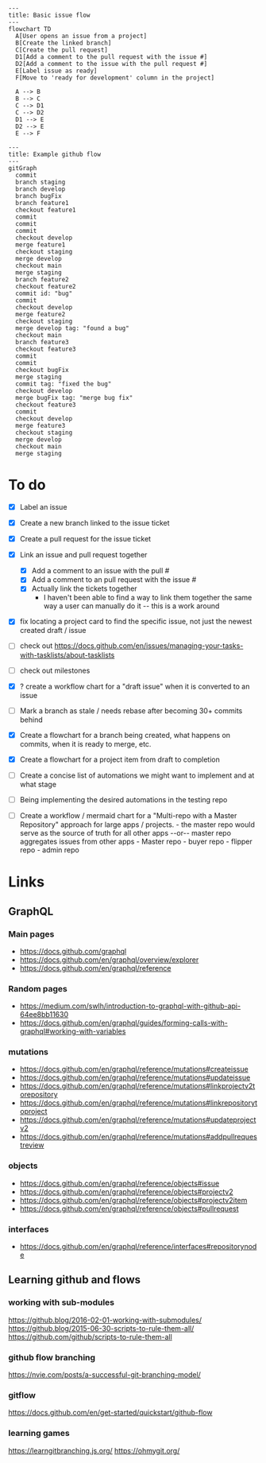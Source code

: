 ```mermaid
---
title: Basic issue flow
---
flowchart TD
  A[User opens an issue from a project]
  B[Create the linked branch]
  C[Create the pull request]
  D1[Add a comment to the pull request with the issue #]
  D2[Add a comment to the issue with the pull request #]
  E[Label issue as ready]
  F[Move to 'ready for development' column in the project]

  A --> B
  B --> C
  C --> D1
  C --> D2
  D1 --> E
  D2 --> E
  E --> F
```

```mermaid
---
title: Example github flow
---
gitGraph
  commit
  branch staging
  branch develop
  branch bugFix
  branch feature1
  checkout feature1
  commit
  commit
  commit
  checkout develop
  merge feature1
  checkout staging
  merge develop
  checkout main
  merge staging
  branch feature2
  checkout feature2
  commit id: "bug"
  commit
  checkout develop
  merge feature2
  checkout staging
  merge develop tag: "found a bug"
  checkout main
  branch feature3
  checkout feature3
  commit
  commit
  checkout bugFix
  merge staging
  commit tag: "fixed the bug"
  checkout develop
  merge bugFix tag: "merge bug fix"
  checkout feature3
  commit
  checkout develop
  merge feature3
  checkout staging
  merge develop
  checkout main
  merge staging
```

# To do

- [x] Label an issue
- [x] Create a new branch linked to the issue ticket
- [x] Create a pull request for the issue ticket
- [x] Link an issue and pull request together
  - [x] Add a comment to an issue with the pull #
  - [x] Add a comment to an pull request with the issue #
  - [x] Actually link the tickets together
    - I haven't been able to find a way to link them together the same way a user can manually do it -- this is a work around
- [x] fix locating a project card to find the specific issue, not just the newest created draft / issue
- [ ] check out https://docs.github.com/en/issues/managing-your-tasks-with-tasklists/about-tasklists
- [ ] check out milestones
- [x] ? create a workflow chart for a "draft issue" when it is converted to an issue
- [ ] Mark a branch as stale / needs rebase after becoming 30+ commits behind
- [x] Create a flowchart for a branch being created, what happens on commits, when it is ready to merge, etc.
- [x] Create a flowchart for a project item from draft to completion
- [ ] Create a concise list of automations we might want to implement and at what stage
- [ ] Being implementing the desired automations in the testing repo
- [ ] Create a workflow / mermaid chart for a "Multi-repo with a Master Repository" approach for large apps / projects.
      - the master repo would serve as the source of truth for all other apps --or-- master repo aggregates issues from other apps
      - Master repo
        - buyer repo
        - flipper repo
        - admin repo


# Links

## GraphQL

### Main pages 
- https://docs.github.com/graphql
- https://docs.github.com/en/graphql/overview/explorer
- https://docs.github.com/en/graphql/reference

### Random pages 
- https://medium.com/swlh/introduction-to-graphql-with-github-api-64ee8bb11630
- https://docs.github.com/en/graphql/guides/forming-calls-with-graphql#working-with-variables

### mutations 
- https://docs.github.com/en/graphql/reference/mutations#createissue
- https://docs.github.com/en/graphql/reference/mutations#updateissue
- https://docs.github.com/en/graphql/reference/mutations#linkprojectv2torepository
- https://docs.github.com/en/graphql/reference/mutations#linkrepositorytoproject
- https://docs.github.com/en/graphql/reference/mutations#updateprojectv2
- https://docs.github.com/en/graphql/reference/mutations#addpullrequestreview

### objects 
- https://docs.github.com/en/graphql/reference/objects#issue
- https://docs.github.com/en/graphql/reference/objects#projectv2
- https://docs.github.com/en/graphql/reference/objects#projectv2item
- https://docs.github.com/en/graphql/reference/objects#pullrequest

### interfaces 
- https://docs.github.com/en/graphql/reference/interfaces#repositorynode


## Learning github and flows

### working with sub-modules
https://github.blog/2016-02-01-working-with-submodules/
https://github.blog/2015-06-30-scripts-to-rule-them-all/
https://github.com/github/scripts-to-rule-them-all

### github flow branching 
https://nvie.com/posts/a-successful-git-branching-model/

### gitflow 
https://docs.github.com/en/get-started/quickstart/github-flow

### learning games 
https://learngitbranching.js.org/
https://ohmygit.org/
